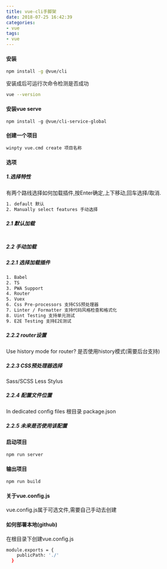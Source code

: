 ```yaml
---
title: vue-cli手脚架
date: 2018-07-25 16:42:39
categories:
- vue
tags:
- vue
---
```

#### 安装

``` bash
npm install -g @vue/cli
```

安装成后可运行次命令检测是否成功

``` bash
vue --version
```

#### 安装vue serve

```
npm install -g @vue/cli-service-global
```

#### 创建一个项目
``` bash
winpty vue.cmd create 项目名称
```

#### 选项

##### 1.选择特性
有两个路线选择如何加载插件,按Enter确定,上下移动,回车选择/取消.

``` bash
1. default 默认
2. Manually select features 手动选择
```

##### 2.1 默认加载
``` bash
```
 
##### 2.2 手动加载

##### 2.2.1 选择加载插件
``` bash
1. Babel
2. TS
3. PWA Support
4. Router
5. Vuex
6. Css Pre-processors 支持CSS预处理器
7. Linter / Formatter 支持代码风格检查和格式化
8. Uint Testing 支持单元测试
9. E2E Testing 支持E2E测试
```
##### 2.2.2 router设置

Use history mode for router?
是否使用history模式(需要后台支持)

##### 2.2.3 CSS预处理器选择

Sass/SCSS
Less
Stylus

##### 2.2.4 配置文件位置

In dedicated config files 根目录
package.json

##### 2.2.5 未来是否使用该配置


#### 启动项目
``` bash
npm run server
```

#### 输出项目
``` bash
npm run build
```

#### 关于vue.config.js

vue.config.js属于可选文件,需要自己手动去创建

#### 如何部署本地(github)

在根目录下创建vue.config.js

``` bash
module.exports = {
    publicPath: './'
  }
```